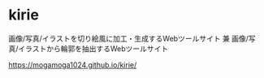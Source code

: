 # kirie
画像/写真/イラストを切り絵風に加工・生成するWebツールサイト 兼 画像/写真/イラストから輪郭を抽出するWebツールサイト

https://mogamoga1024.github.io/kirie/
